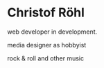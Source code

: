 # Christof Röhl

web developer in development.

media designer as hobbyist

rock & roll and other music



<!---
Xristof23/Xristof23 is a ✨ special ✨ repository because its `README.md` (this file) appears on your GitHub profile.
You can click the Preview link to take a look at your changes.
--->

